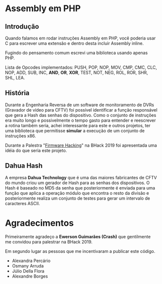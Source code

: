 # Assembly em PHP

## Introdução

Quando falamos em rodar instruções Assembly em PHP, você poderia usar C para escrever uma extensão e dentro desta incluir Assembly inline.

Fugindo do pensamento comum escrevi uma biblioteca usando apenas PHP.

Lista de Opcodes implementados: PUSH, POP, NOP, MOV, CMP, CMC, CLC, NOP, ADD, SUB, INC, **AND**, **OR**, **XOR**, TEST, NOT, NEG, ROL, ROR, SHR, SHL, LEA.

## História

Durante a Engenharia Reversa de um software de monitoramento de DVRs (Gravador de vídeo para CFTV) foi possível identificar a função responsável que gera a Hash das senhas do dispositivo. Como o conjunto de instruções era muito longo e possivelmente o tempo gasto para entender e reescrever a rotina também seria, achei interessante para este e outros projetos, ter uma biblioteca que permitisse **simular** a execução de um conjunto de instruções x86.

Durante a Palestra "[Firmware Hacking](https://www.linkedin.com/posts/jan%C3%B4-falkowski-burkard-514248a0_palestra-firmware-hacking-apresentada-no-activity-6607810092978982912-V3P7)" na BHack 2019 foi apresentada uma idéia do que seria este projeto.

## Dahua Hash

A empresa **Dahua Technology** que é uma das maiores fabricantes de CFTV do mundo criou um gerador de Hash para as senhas dos dispositivos. O Hash é baseado no MD5 da senha que posteriormente é enviada para uma função que aplica a operação módulo que encontra o resto da divisão e posteriormente realiza um conjunto de testes para gerar um intervalo de caracteres ASCII.

# Agradecimentos

Primeiramente agradeço a **Ewerson Guimarães (Crash)** que gentilmente me convidou para palestrar na BHack 2019.

Em segundo lugar as pessoas que me incentivaram a publicar este código.
* Alexandra Percário
* Osmany Arruda
* Júlio Della Flora
* Alexandre Borges
